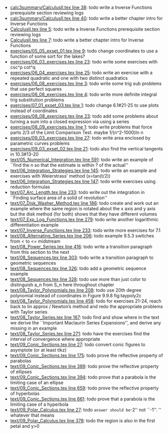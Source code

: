 * [calc3summary/CalculusII.tex line 38](../calc3summary/CalculusII.tex#L38): todo write a Inverse Functions prerequisite section reviewing logs
* [calc3summary/CalculusII.tex line 40](../calc3summary/CalculusII.tex#L40): todo write a better chapter intro for Inverse Functions
* [CalculusII.tex line 5](../CalculusII.tex#L5): todo write a Inverse Functions prerequisite section reviewing logs
* [CalculusII.tex line 7](../CalculusII.tex#L7): todo write a better chapter intro for Inverse Functions
* [exercises/05_05_exset_01.tex line 9](../exercises/05_05_exset_01.tex#L9): todo change coordinates to use a function of some sort for the lakes?
* [exercises/06_03_exercises.tex line 23](../exercises/06_03_exercises.tex#L23): todo write some exercises with csc^p cot^q
* [exercises/06_04_exercises.tex line 25](../exercises/06_04_exercises.tex#L25): todo write an exercise with a repeated quadratic and one with two distinct quadratics
* [exercises/06_08_exercises.tex line 3](../exercises/06_08_exercises.tex#L3): todo write some trig sub problems that use perfect squares
* [exercises/06_08_exercises.tex line 4](../exercises/06_08_exercises.tex#L4): todo write more definite integral trig substitution problems
* [exercises/07_01_exset_03.tex line 1](../exercises/07_01_exset_03.tex#L1): todo change 6.1#21-25 to use plots instead of coordinates
* [exercises/08_08_exercises.tex line 23](../exercises/08_08_exercises.tex#L23): todo add some problems about turning a sum into a closed expression via using a series
* [exercises/08_09_exercises.tex line 1](../exercises/08_09_exercises.tex#L1): todo write problems that force parts 2/3 of the Limit Comparison Test.  maybe 1/(n^2-1000)ln n
* [exercises/09_03_exercises.tex line 27](../exercises/09_03_exercises.tex#L27): todo write area enclosed by parametric curves problems
* [exercises/09_03_exset_02.tex line 21](../exercises/09_03_exset_02.tex#L21): todo also find the vertical tangents in 10.3#13-20
* [text/05_Numerical_Integration.tex line 591](../text/05_Numerical_Integration.tex#L591): todo write an example of ``find the n so that the estimate is within ? of the actual''
* [text/06_Integration_Strategies.tex line 145](../text/06_Integration_Strategies.tex#L145): todo write an example and exercises with Weierstrass' method (x=tan(t/2))
* [text/06_Integration_Strategies.tex line 147](../text/06_Integration_Strategies.tex#L147): todo write exercises using reduction formulas
* [text/07_Arc_Length.tex line 233](../text/07_Arc_Length.tex#L233): todo write out the integration in ``Finding surface area of a solid of revolution''
* [text/07_Disk_Washer_Method.tex line 186](../text/07_Disk_Washer_Method.tex#L186): todo create and work out an example where the same region is rotated about the x axis and y axis but the disk method (for both) shows that they have different volumes
* [text/07_Exp_Log_Functions.tex line 279](../text/07_Exp_Log_Functions.tex#L279): todo write another logarithmic differentiation example
* [text/07_Inverse_Functions.tex line 233](../text/07_Inverse_Functions.tex#L233): todo write more exercises for 7.1
* [text/08_Alternating_Series.tex line 206](../text/08_Alternating_Series.tex#L206): todo example 9.5.3 switches from < to <= midstream
* [text/08_Power_Series.tex line 416](../text/08_Power_Series.tex#L416): todo write a transition paragraph from this section to the next
* [text/08_Sequences.tex line 303](../text/08_Sequences.tex#L303): todo write a transition paragraph to geometric sequences
* [text/08_Sequences.tex line 326](../text/08_Sequences.tex#L326): todo add a geometric sequence example
* [text/08_Sequences.tex line 328](../text/08_Sequences.tex#L328): todo use more than just color to distinguish a_n from S_n here throughout chapter
* [text/08_Taylor_Polynomials.tex line 208](../text/08_Taylor_Polynomials.tex#L208): todo use 20th degree polynomial instead of coordinates in Figure 9.9.8 fig:taypoly2c
* [text/08_Taylor_Polynomials.tex line 458](../text/08_Taylor_Polynomials.tex#L458): todo for exercises 21-24, reach back to lin approx / Newton’s method and redo the appropriate problems with Taylor series
* [text/08_Taylor_Series.tex line 167](../text/08_Taylor_Series.tex#L167): todo find and show where in the text we derive the ``Important Maclaurin Series Expansions'', and derive any missing in an example
* [text/08_Taylor_Series.tex line 271](../text/08_Taylor_Series.tex#L271): todo have the exercises find the interval of convergence where appropriate
* [text/09_Conic_Sections.tex line 27](../text/09_Conic_Sections.tex#L27): todo convert conic figures to asymptote (or at least tikz)
* [text/09_Conic_Sections.tex line 175](../text/09_Conic_Sections.tex#L175): todo prove the reflective property of parabolas
* [text/09_Conic_Sections.tex line 389](../text/09_Conic_Sections.tex#L389): todo prove the reflective property of ellipses
* [text/09_Conic_Sections.tex line 394](../text/09_Conic_Sections.tex#L394): todo prove that a parabola is the limiting case of an ellipse
* [text/09_Conic_Sections.tex line 659](../text/09_Conic_Sections.tex#L659): todo prove the reflective property of hyperbolas
* [text/09_Conic_Sections.tex line 661](../text/09_Conic_Sections.tex#L661): todo prove that a parabola is the limiting case of a hyperbola
* [text/09_Polar_Calculus.tex line 27](../text/09_Polar_Calculus.tex#L27): todo `` answer should be ``-2'' not ``-1''. ''  whatever that means
* [text/09_Polar_Calculus.tex line 378](../text/09_Polar_Calculus.tex#L378): todo the region is also in the first petal and y>0
